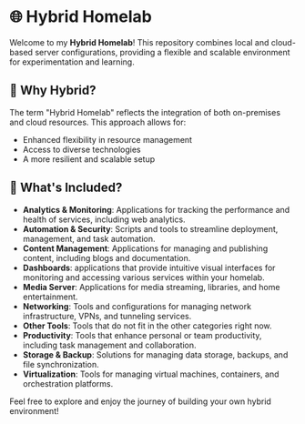 # 🌐 Hybrid Homelab

Welcome to my **Hybrid Homelab**! This repository combines local and cloud-based server configurations, providing a flexible and scalable environment for experimentation and learning.

## 🚀 Why Hybrid?
The term "Hybrid Homelab" reflects the integration of both on-premises and cloud resources. This approach allows for:
- Enhanced flexibility in resource management
- Access to diverse technologies
- A more resilient and scalable setup

## 🧰 What's Included?
- **Analytics & Monitoring**: Applications for tracking the performance and health of services, including web analytics.
- **Automation & Security**: Scripts and tools to streamline deployment, management, and task automation.
- **Content Management**: Applications for managing and publishing content, including blogs and documentation.
- **Dashboards**: applications that provide intuitive visual interfaces for monitoring and accessing various services within your homelab. 
- **Media Server**: Applications for media streaming, libraries, and home entertainment.
- **Networking**: Tools and configurations for managing network infrastructure, VPNs, and tunneling services.
- **Other Tools**: Tools that do not fit in the other categories right now.
- **Productivity**: Tools that enhance personal or team productivity, including task management and collaboration.
- **Storage & Backup**: Solutions for managing data storage, backups, and file synchronization.
- **Virtualization**: Tools for managing virtual machines, containers, and orchestration platforms.


Feel free to explore and enjoy the journey of building your own hybrid environment!
